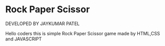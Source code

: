 # Rock Paper Scissor
DEVELOPED BY JAYKUMAR PATEL

Hello coders this is simple Rock Paper Scissor game made by HTML,CSS and JAVASCRIPT 

